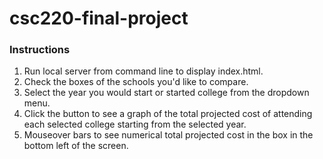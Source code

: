 # csc220-final-project
### Instructions
1. Run local server from command line to display index.html.
2. Check the boxes of the schools you'd like to compare.
3. Select the year you would start or started college from the dropdown menu.
4. Click the button to see a graph of the total projected cost of attending each selected college starting from the selected year.
5. Mouseover bars to see numerical total projected cost in the box in the bottom left of the screen.